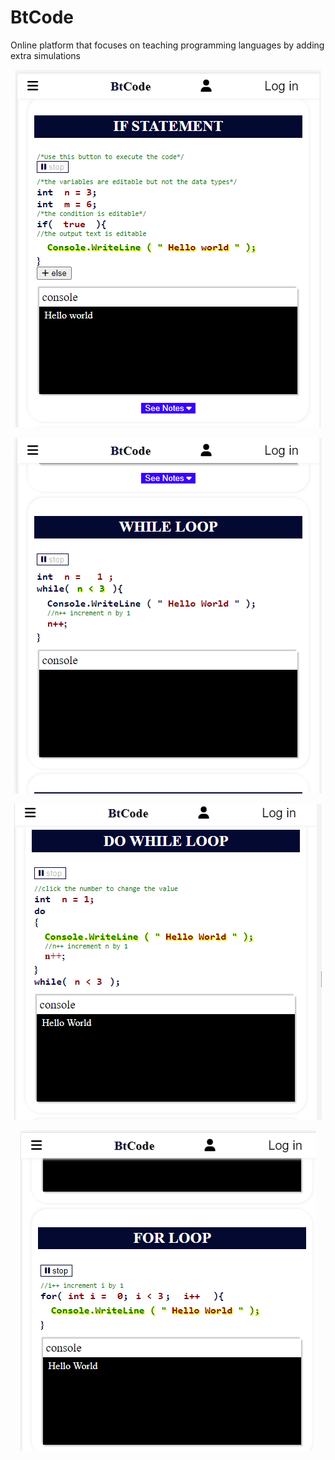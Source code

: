 # BtCode
Online platform that focuses on teaching programming languages by adding extra simulations

<p align="center">
<img src="https://github.com/Siyabongahenry/Project-Images/blob/main/BtCode/Bt-If-1.png"/>
</p>
<p align="center">
<img src="https://github.com/Siyabongahenry/Project-Images/blob/main/BtCode/Bt-while-1.png"/>
</p>
<p align="center">
<img src="https://github.com/Siyabongahenry/Project-Images/blob/main/BtCode/Bt-do-while.png"/>
</p>
<p align="center">
<img src="https://github.com/Siyabongahenry/Project-Images/blob/main/BtCode/Bt-for-1.png"/>
</p>
